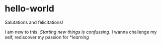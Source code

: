 # hello-world

Salutations and felicitations!

I am new to this. *Starting new things is confussing*.
I wanna challenge my self, rediscover my passion for **learning*
